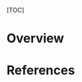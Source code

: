 [TOC]

# Overview


# References

[wiki]: https://en.wikipedia.org/wiki/Artificial_intelligence
[outline]: https://en.wikipedia.org/wiki/Outline_of_artificial_intelligence
[deepmind]: https://deepmind.com/
[machine-learning]: https://en.wikipedia.org/wiki/Machine_learning
[deep-learning]: https://en.wikipedia.org/wiki/Deep_learning
